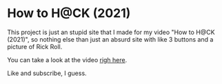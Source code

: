 # How to H@CK (2021)

This project is just an stupid site that I made for my video "How to H@CK (2021)", so nothing else than just an absurd site with like 3 buttons and a picture of Rick Roll.

You can take a look at the video [righ here](https://youtu.be/iP-J90VXJvM).

Like and subscribe, I guess.
